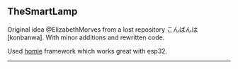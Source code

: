 ## TheSmartLamp
Original idea @ElizabethMorves from a lost repository こんばんは [konbanwa]. With minor additions and rewritten code.

Used [homie](https://github.com/homieiot/homie-esp8266.git) framework which works great with esp32.
___
